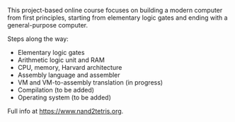 This project-based online course focuses on building a modern computer from first principles, starting from elementary logic gates and ending with a general-purpose computer.

Steps along the way:
- Elementary logic gates
- Arithmetic logic unit and RAM
- CPU, memory, Harvard architecture
- Assembly language and assembler
- VM and VM-to-assembly translation (in progress)
- Compilation (to be added)
- Operating system (to be added)

Full info at https://www.nand2tetris.org.
